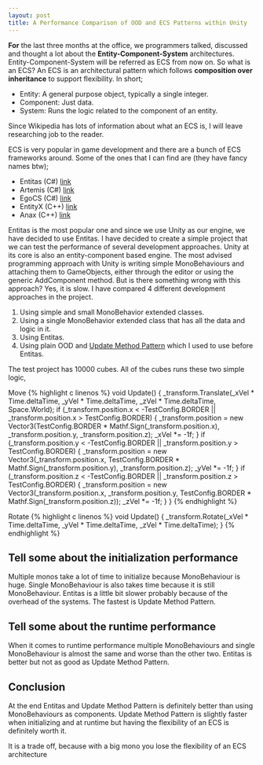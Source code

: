```yaml
---
layout: post
title: A Performance Comparison of OOD and ECS Patterns within Unity
---
```

**For** the last three months at the office, we programmers talked, discussed and thought a lot about the **Entity-Component-System** architectures. Entity-Component-System will be referred as ECS from now on.
So what is an ECS?
An ECS is an architectural pattern which follows **composition over inheritance** to support flexibility.
In short;

* Entity: A general purpose object, typically a single integer.
* Component: Just data.
* System: Runs the logic related to the component of an entity.

Since Wikipedia has lots of information about what an ECS is, I will leave researching job to the reader.

ECS is very popular in game development and there are a bunch of ECS frameworks around.
Some of the ones that I can find are (they have fancy names btw);

* Entitas (C#) [link](https://github.com/sschmid/Entitas-CSharp)
* Artemis (C#) [link](https://github.com/thelinuxlich/artemis_CSharp)
* EgoCS (C#) [link](https://github.com/andoowhy/EgoCS)
* EntityX (C++) [link](https://github.com/alecthomas/entityx)
* Anax (C++) [link](https://github.com/miguelmartin75/anax)

Entitas is the most popular one and since we use Unity as our engine, we have decided to use Entitas. I have decided to create a simple project that we can test the performance of several development approaches.
Unity at its core is also an entity-component based engine. The most advised programming approach with Unity is writing simple MonoBehaviours and attaching them to GameObjects, either through the editor or using the generic AddComponent method.
But is there something wrong with this approach? Yes, it is slow.
I have compared 4 different development approaches in the project.

1. Using simple and small MonoBehavior extended classes.
2. Using a single MonoBehavior extended class that has all the data and logic in it.
3. Using Entitas.
4. Using plain OOD and [Update Method Pattern](http://gameprogrammingpatterns.com/update-method.html) which I used to use before Entitas.

The test project has 10000 cubes. All of the cubes runs these two simple logic,

Move
{% highlight c linenos %}
void Update()
		{
			_transform.Translate(_xVel * Time.deltaTime, _yVel * Time.deltaTime, _zVel * Time.deltaTime, Space.World);
			if (_transform.position.x < -TestConfig.BORDER || _transform.position.x > TestConfig.BORDER)
			{
				_transform.position = new Vector3(TestConfig.BORDER * Mathf.Sign(_transform.position.x), _transform.position.y, _transform.position.z);
				_xVel *= -1f;
			}
			if (_transform.position.y < -TestConfig.BORDER || _transform.position.y > TestConfig.BORDER)
			{
				_transform.position = new Vector3(_transform.position.x, TestConfig.BORDER * Mathf.Sign(_transform.position.y), _transform.position.z);
				_yVel *= -1f;
			}
			if (_transform.position.z < -TestConfig.BORDER || _transform.position.z > TestConfig.BORDER)
			{
				_transform.position = new Vector3(_transform.position.x, _transform.position.y, TestConfig.BORDER * Mathf.Sign(_transform.position.z));
				_zVel *= -1f;
			}
		}
{% endhighlight %}

Rotate
{% highlight c linenos %}
void Update()
		{
			_transform.Rotate(_xVel * Time.deltaTime, _yVel * Time.deltaTime, _zVel * Time.deltaTime);
		}
{% endhighlight %}

## Tell some about the initialization performance
Multiple monos take a lot of time to initialize because MonoBehaviour is huge. Single MonoBehaviour is also takes time because it is still MonoBehaviour. Entitas is a little bit slower probably because of the overhead of the systems. The fastest is Update Method Pattern.
## Tell some about the runtime performance
When it comes to runtime performance multiple MonoBehaviours and single MonoBehaviour is almost the same and worse than  the other two. Entitas is better but not as good as Update Method Pattern.

## Conclusion
At the end Entitas and Update Method Pattern is definitely better than using MonoBehaviours as components. Update Method Pattern is slightly faster when initializing and at runtime but having the flexibility of an ECS is definitely worth it.

It is a trade off, because with a big mono you lose the flexibility of an ECS architecture
